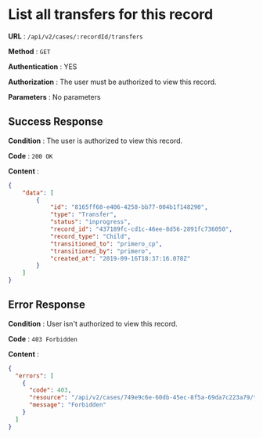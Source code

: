 # List all transfers for this record
 
**URL** : `/api/v2/cases/:recordId/transfers`

**Method** : `GET`

**Authentication** : YES

**Authorization** : The user must be authorized to view this record.

**Parameters** : No parameters 

## Success Response

**Condition** : The user is authorized to view this record. 

**Code** : `200 OK`

**Content** :

```json
{
    "data": [
        {
            "id": "8165ff68-e406-4258-bb77-004b1f148290",
            "type": "Transfer",
            "status": "inprogress",
            "record_id": "437189fc-cd1c-46ee-8d56-2891fc736050",
            "record_type": "Child",
            "transitioned_to": "primero_cp",
            "transitioned_by": "primero",
            "created_at": "2019-09-16T18:37:16.078Z"
        }
    ]
}
```
## Error Response

**Condition** : User isn't authorized to view this record.

**Code** : `403 Forbidden`

**Content** :

```json
{
  "errors": [
    {
      "code": 403,
      "resource": "/api/v2/cases/749e9c6e-60db-45ec-8f5a-69da7c223a79/transfers",
      "message": "Forbidden"
    }
  ]
}
```